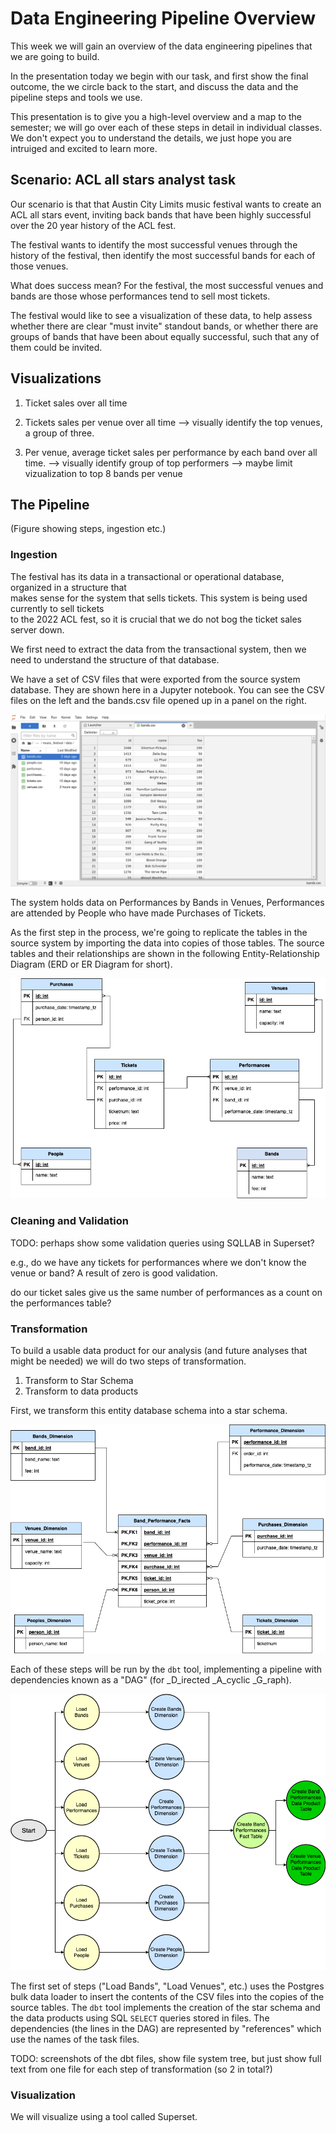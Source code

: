 # Data Engineering Pipeline Overview

This week we will gain an overview of the data engineering pipelines that we are going to build.

In the presentation today we begin with our task, and first show the final outcome, the we circle back to the start, and discuss the data and the pipeline steps and tools we use.

This presentation is to give you a high-level overview and a map to the semester; we will go over each of these steps in detail in individual classes.  We don't expect you to understand the details, we just hope you are intruiged and excited to learn more.

## Scenario: ACL all stars analyst task

Our scenario is that that Austin City Limits music festival wants to create an ACL all stars event, inviting back bands that have been highly successful over the 20 year history of the ACL fest.

The festival wants to identify the most successful venues through the history of the festival, then identify the most successful bands for each of those venues.

What does success mean?  For the festival, the most successful venues and bands are those whose performances tend to sell most tickets. <!-- In addition, as potential all-stars, bands should have played at least three festivals over the years. -->

The festival would like to see a visualization of these data, to help assess whether there are clear "must invite" standout bands, or whether there are groups of bands that have been about equally successful, such that any of them could be invited.

## Visualizations

1. Ticket sales over all time

2. Tickets sales per venue over all time
    --> visually identify the top venues, a group of three.

3. Per venue, average ticket sales per performance by each band over all time.
    --> visually identify group of top performers
    --> maybe limit vizualization to top 8 bands per venue

## The Pipeline

(Figure showing steps, ingestion etc.)

### Ingestion

The festival has its data in a transactional or operational database, organized in a structure that  
makes sense for the system that sells tickets.  This system is being used currently to sell tickets  
to the 2022 ACL fest, so it is crucial that we do not bog the ticket sales server down.

We first need to extract the data from the transactional system, then we need to understand the 
structure of that database.  

We have a set of CSV files that were exported from the source system database. They are shown here
in a Jupyter notebook. You can see the CSV files on the left and the bands.csv file opened up in a 
panel on the right.  

![bands.csv](../../../images/bands_csv.png)

The system holds data on Performances by Bands in Venues, Performances are attended by People who 
have made Purchases of Tickets.  

As the first step in the process, we're going to replicate the tables in the source system by
importing the data into copies of those tables. The source tables and their relationships are 
shown in the following Entity-Relationship Diagram (ERD or ER Diagram for short).

![The source system ER diagram, showing the tables for the ACL Music Festival](../../../images/FestivalERD.png)

### Cleaning and Validation

TODO: perhaps show some validation queries using SQLLAB in Superset?

e.g., do we have any tickets for performances where we don't know the venue or band?  A result of zero is good validation.

do our ticket sales give us the same number of performances as a count on the performances table?

### Transformation

To build a usable data product for our analysis (and future analyses that might be needed) we will do two steps of transformation.  

1. Transform to Star Schema
2. Transform to data products

First, we transform this entity database schema into a star schema.

![This is the music festival star schema](../../../images/MusicFestival.png)

Each of these steps will be run by the `dbt` tool, implementing a pipeline with dependencies known as a "DAG" (for _D_irected _A_cyclic _G_raph).

![This is the DAG for festival data processing](../../../images/FestivalDAG.png)

The first set of steps ("Load Bands", "Load Venues", etc.) uses the Postgres bulk data loader to 
insert the contents of the CSV files into the copies of the source tables.
The `dbt` tool implements the creation of the star schema and the data products using SQL `SELECT` 
queries stored in files. The dependencies (the lines in the DAG) are represented by "references" 
which use the names of the task files.

TODO: screenshots of the dbt files, show file system tree, but just show full text from one file for each step of transformation (so 2 in total?)

### Visualization

We will visualize using a tool called Superset.